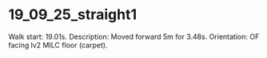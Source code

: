 # 19_09_25_straight1

Walk start: 19.01s. 
Description: Moved forward 5m for 3.48s. 
Orientation: OF facing lv2 MILC floor (carpet).